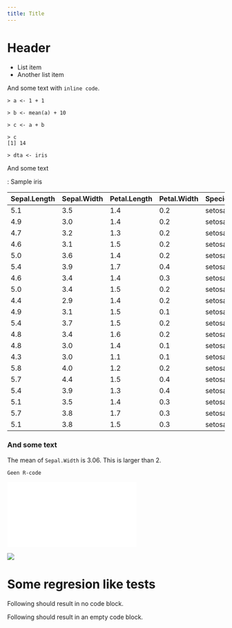 ```yaml
---
title: Title
---
```


Header
======

-   List item
-   Another list item

And some text with `inline code`.

``` {#codeblock1 .R}
> a <- 1 + 1

> b <- mean(a) + 10

> c <- a + b

> c
[1] 14

> dta <- iris
```

And some text

: Sample iris

|Sepal.Length|Sepal.Width|Petal.Length|Petal.Width|Species|foo      |
|------------|-----------|------------|-----------|-------|---------|
|5.1         |3.5        |1.4         |0.2        |setosa |0.6862745|
|4.9         |3.0        |1.4         |0.2        |setosa |0.6122449|
|4.7         |3.2        |1.3         |0.2        |setosa |0.6808511|
|4.6         |3.1        |1.5         |0.2        |setosa |0.6739130|
|5.0         |3.6        |1.4         |0.2        |setosa |0.7200000|
|5.4         |3.9        |1.7         |0.4        |setosa |0.7222222|
|4.6         |3.4        |1.4         |0.3        |setosa |0.7391304|
|5.0         |3.4        |1.5         |0.2        |setosa |0.6800000|
|4.4         |2.9        |1.4         |0.2        |setosa |0.6590909|
|4.9         |3.1        |1.5         |0.1        |setosa |0.6326531|
|5.4         |3.7        |1.5         |0.2        |setosa |0.6851852|
|4.8         |3.4        |1.6         |0.2        |setosa |0.7083333|
|4.8         |3.0        |1.4         |0.1        |setosa |0.6250000|
|4.3         |3.0        |1.1         |0.1        |setosa |0.6976744|
|5.8         |4.0        |1.2         |0.2        |setosa |0.6896552|
|5.7         |4.4        |1.5         |0.4        |setosa |0.7719298|
|5.4         |3.9        |1.3         |0.4        |setosa |0.7222222|
|5.1         |3.5        |1.4         |0.3        |setosa |0.6862745|
|5.7         |3.8        |1.7         |0.3        |setosa |0.6666667|
|5.1         |3.8        |1.5         |0.3        |setosa |0.7450980|

### And some text

The mean of `Sepal.Width` is 3.06. This is larger than 2.

    Geen R-code


![My figure](./figures/test.pdf)


![](./figures/foo.png)

Some regresion like tests
=========================

Following should result in no code block.


Following should result in an empty code block.

``` {#nooutput2 .R}
```
